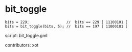 bit_toggle
==========

    bits = 229;                 //  bits == 229 [ 11100101 ]
    bits = bit_toggle(bits, 5); //  bits == 197 [ 11000101 ]

script: bit_toggle.gml

contributors: xot
